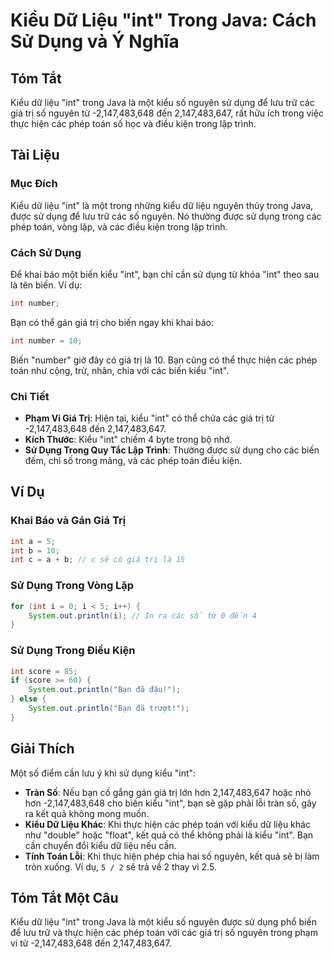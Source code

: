 <!--
Meta Description: # Kiểu Dữ Liệu "int" Trong Java: Cách Sử Dụng và Ý Nghĩa ## Tóm Tắt Kiểu dữ liệu "int" trong Java là một kiểu số nguyên sử dụng để lưu trữ các giá trị...
Meta Keywords: int, kiểu, trong, các, dụng
-->

# Kiểu Dữ Liệu "int" Trong Java: Cách Sử Dụng và Ý Nghĩa

## Tóm Tắt
Kiểu dữ liệu "int" trong Java là một kiểu số nguyên sử dụng để lưu trữ các giá trị số nguyên từ -2,147,483,648 đến 2,147,483,647, rất hữu ích trong việc thực hiện các phép toán số học và điều kiện trong lập trình.

## Tài Liệu
### Mục Đích
Kiểu dữ liệu "int" là một trong những kiểu dữ liệu nguyên thủy trong Java, được sử dụng để lưu trữ các số nguyên. Nó thường được sử dụng trong các phép toán, vòng lặp, và các điều kiện trong lập trình.

### Cách Sử Dụng
Để khai báo một biến kiểu "int", bạn chỉ cần sử dụng từ khóa "int" theo sau là tên biến. Ví dụ:

```java
int number;
```

Bạn có thể gán giá trị cho biến ngay khi khai báo:

```java
int number = 10;
```

Biến "number" giờ đây có giá trị là 10. Bạn cũng có thể thực hiện các phép toán như cộng, trừ, nhân, chia với các biến kiểu "int".

### Chi Tiết
- **Phạm Vi Giá Trị**: Hiện tại, kiểu "int" có thể chứa các giá trị từ -2,147,483,648 đến 2,147,483,647.
- **Kích Thước**: Kiểu "int" chiếm 4 byte trong bộ nhớ.
- **Sử Dụng Trong Quy Tắc Lập Trình**: Thường được sử dụng cho các biến đếm, chỉ số trong mảng, và các phép toán điều kiện.

## Ví Dụ
### Khai Báo và Gán Giá Trị
```java
int a = 5;
int b = 10;
int c = a + b; // c sẽ có giá trị là 15
```

### Sử Dụng Trong Vòng Lặp
```java
for (int i = 0; i < 5; i++) {
    System.out.println(i); // In ra các số từ 0 đến 4
}
```

### Sử Dụng Trong Điều Kiện
```java
int score = 85;
if (score >= 60) {
    System.out.println("Bạn đã đậu!");
} else {
    System.out.println("Bạn đã trượt!");
}
```

## Giải Thích
Một số điểm cần lưu ý khi sử dụng kiểu "int":
- **Tràn Số**: Nếu bạn cố gắng gán giá trị lớn hơn 2,147,483,647 hoặc nhỏ hơn -2,147,483,648 cho biến kiểu "int", bạn sẽ gặp phải lỗi tràn số, gây ra kết quả không mong muốn.
- **Kiểu Dữ Liệu Khác**: Khi thực hiện các phép toán với kiểu dữ liệu khác như "double" hoặc "float", kết quả có thể không phải là kiểu "int". Bạn cần chuyển đổi kiểu dữ liệu nếu cần.
- **Tính Toán Lỗi**: Khi thực hiện phép chia hai số nguyên, kết quả sẽ bị làm tròn xuống. Ví dụ, `5 / 2` sẽ trả về 2 thay vì 2.5.

## Tóm Tắt Một Câu
Kiểu dữ liệu "int" trong Java là một kiểu số nguyên được sử dụng phổ biến để lưu trữ và thực hiện các phép toán với các giá trị số nguyên trong phạm vi từ -2,147,483,648 đến 2,147,483,647.